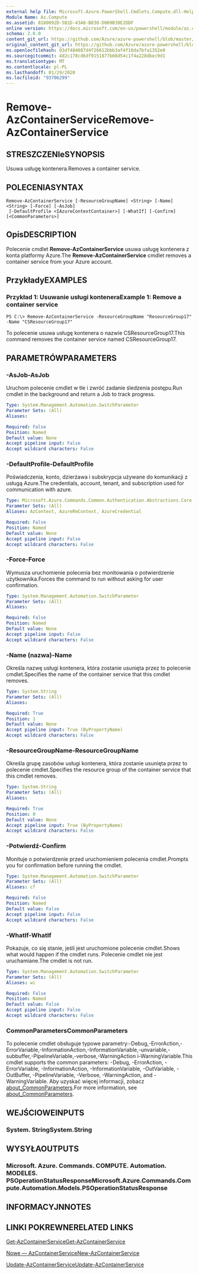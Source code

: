 ```yaml
---
external help file: Microsoft.Azure.PowerShell.Cmdlets.Compute.dll-Help.xml
Module Name: Az.Compute
ms.assetid: 8180092D-5B1D-43A0-B830-D009B30E2DDF
online version: https://docs.microsoft.com/en-us/powershell/module/az.compute/remove-azcontainerservice
schema: 2.0.0
content_git_url: https://github.com/Azure/azure-powershell/blob/master/src/Compute/Compute/help/Remove-AzContainerService.md
original_content_git_url: https://github.com/Azure/azure-powershell/blob/master/src/Compute/Compute/help/Remove-AzContainerService.md
ms.openlocfilehash: 03df484687d4f26612bbb3af4f10da7bfa1352e0
ms.sourcegitcommit: 4d2c178cd6df9151877b08d54c1f4a228dbec9d1
ms.translationtype: MT
ms.contentlocale: pl-PL
ms.lasthandoff: 01/29/2020
ms.locfileid: "93706299"
---
```

# <span data-ttu-id="a6c3e-101">Remove-AzContainerService</span><span class="sxs-lookup"><span data-stu-id="a6c3e-101">Remove-AzContainerService</span></span>

## <span data-ttu-id="a6c3e-102">STRESZCZENIe</span><span class="sxs-lookup"><span data-stu-id="a6c3e-102">SYNOPSIS</span></span>
<span data-ttu-id="a6c3e-103">Usuwa usługę kontenera.</span><span class="sxs-lookup"><span data-stu-id="a6c3e-103">Removes a container service.</span></span>

## <span data-ttu-id="a6c3e-104">POLECENIA</span><span class="sxs-lookup"><span data-stu-id="a6c3e-104">SYNTAX</span></span>

```
Remove-AzContainerService [-ResourceGroupName] <String> [-Name] <String> [-Force] [-AsJob]
 [-DefaultProfile <IAzureContextContainer>] [-WhatIf] [-Confirm] [<CommonParameters>]
```

## <span data-ttu-id="a6c3e-105">Opis</span><span class="sxs-lookup"><span data-stu-id="a6c3e-105">DESCRIPTION</span></span>
<span data-ttu-id="a6c3e-106">Polecenie cmdlet **Remove-AzContainerService** usuwa usługę kontenera z konta platformy Azure.</span><span class="sxs-lookup"><span data-stu-id="a6c3e-106">The **Remove-AzContainerService** cmdlet removes a container service from your Azure account.</span></span>

## <span data-ttu-id="a6c3e-107">Przykłady</span><span class="sxs-lookup"><span data-stu-id="a6c3e-107">EXAMPLES</span></span>

### <span data-ttu-id="a6c3e-108">Przykład 1: Usuwanie usługi kontenera</span><span class="sxs-lookup"><span data-stu-id="a6c3e-108">Example 1: Remove a container service</span></span>
```
PS C:\> Remove-AzContainerService -ResourceGroupName "ResourceGroup17" -Name "CSResourceGroup17"
```

<span data-ttu-id="a6c3e-109">To polecenie usuwa usługę kontenera o nazwie CSResourceGroup17.</span><span class="sxs-lookup"><span data-stu-id="a6c3e-109">This command removes the container service named CSResourceGroup17.</span></span>

## <span data-ttu-id="a6c3e-110">PARAMETRÓW</span><span class="sxs-lookup"><span data-stu-id="a6c3e-110">PARAMETERS</span></span>

### <span data-ttu-id="a6c3e-111">-AsJob</span><span class="sxs-lookup"><span data-stu-id="a6c3e-111">-AsJob</span></span>
<span data-ttu-id="a6c3e-112">Uruchom polecenie cmdlet w tle i zwróć zadanie śledzenia postępu.</span><span class="sxs-lookup"><span data-stu-id="a6c3e-112">Run cmdlet in the background and return a Job to track progress.</span></span>

```yaml
Type: System.Management.Automation.SwitchParameter
Parameter Sets: (All)
Aliases:

Required: False
Position: Named
Default value: None
Accept pipeline input: False
Accept wildcard characters: False
```

### <span data-ttu-id="a6c3e-113">-DefaultProfile</span><span class="sxs-lookup"><span data-stu-id="a6c3e-113">-DefaultProfile</span></span>
<span data-ttu-id="a6c3e-114">Poświadczenia, konto, dzierżawa i subskrypcja używane do komunikacji z usługą Azure.</span><span class="sxs-lookup"><span data-stu-id="a6c3e-114">The credentials, account, tenant, and subscription used for communication with azure.</span></span>

```yaml
Type: Microsoft.Azure.Commands.Common.Authentication.Abstractions.Core.IAzureContextContainer
Parameter Sets: (All)
Aliases: AzContext, AzureRmContext, AzureCredential

Required: False
Position: Named
Default value: None
Accept pipeline input: False
Accept wildcard characters: False
```

### <span data-ttu-id="a6c3e-115">-Force</span><span class="sxs-lookup"><span data-stu-id="a6c3e-115">-Force</span></span>
<span data-ttu-id="a6c3e-116">Wymusza uruchomienie polecenia bez monitowania o potwierdzenie użytkownika.</span><span class="sxs-lookup"><span data-stu-id="a6c3e-116">Forces the command to run without asking for user confirmation.</span></span>

```yaml
Type: System.Management.Automation.SwitchParameter
Parameter Sets: (All)
Aliases:

Required: False
Position: Named
Default value: None
Accept pipeline input: False
Accept wildcard characters: False
```

### <span data-ttu-id="a6c3e-117">-Name (nazwa)</span><span class="sxs-lookup"><span data-stu-id="a6c3e-117">-Name</span></span>
<span data-ttu-id="a6c3e-118">Określa nazwę usługi kontenera, która zostanie usunięta przez to polecenie cmdlet.</span><span class="sxs-lookup"><span data-stu-id="a6c3e-118">Specifies the name of the container service that this cmdlet removes.</span></span>

```yaml
Type: System.String
Parameter Sets: (All)
Aliases:

Required: True
Position: 1
Default value: None
Accept pipeline input: True (ByPropertyName)
Accept wildcard characters: False
```

### <span data-ttu-id="a6c3e-119">-ResourceGroupName</span><span class="sxs-lookup"><span data-stu-id="a6c3e-119">-ResourceGroupName</span></span>
<span data-ttu-id="a6c3e-120">Określa grupę zasobów usługi kontenera, która zostanie usunięta przez to polecenie cmdlet.</span><span class="sxs-lookup"><span data-stu-id="a6c3e-120">Specifies the resource group of the container service that this cmdlet removes.</span></span>

```yaml
Type: System.String
Parameter Sets: (All)
Aliases:

Required: True
Position: 0
Default value: None
Accept pipeline input: True (ByPropertyName)
Accept wildcard characters: False
```

### <span data-ttu-id="a6c3e-121">-Potwierdź</span><span class="sxs-lookup"><span data-stu-id="a6c3e-121">-Confirm</span></span>
<span data-ttu-id="a6c3e-122">Monituje o potwierdzenie przed uruchomieniem polecenia cmdlet.</span><span class="sxs-lookup"><span data-stu-id="a6c3e-122">Prompts you for confirmation before running the cmdlet.</span></span>

```yaml
Type: System.Management.Automation.SwitchParameter
Parameter Sets: (All)
Aliases: cf

Required: False
Position: Named
Default value: False
Accept pipeline input: False
Accept wildcard characters: False
```

### <span data-ttu-id="a6c3e-123">-WhatIf</span><span class="sxs-lookup"><span data-stu-id="a6c3e-123">-WhatIf</span></span>
<span data-ttu-id="a6c3e-124">Pokazuje, co się stanie, jeśli jest uruchomione polecenie cmdlet.</span><span class="sxs-lookup"><span data-stu-id="a6c3e-124">Shows what would happen if the cmdlet runs.</span></span> <span data-ttu-id="a6c3e-125">Polecenie cmdlet nie jest uruchamiane.</span><span class="sxs-lookup"><span data-stu-id="a6c3e-125">The cmdlet is not run.</span></span>

```yaml
Type: System.Management.Automation.SwitchParameter
Parameter Sets: (All)
Aliases: wi

Required: False
Position: Named
Default value: False
Accept pipeline input: False
Accept wildcard characters: False
```

### <span data-ttu-id="a6c3e-126">CommonParameters</span><span class="sxs-lookup"><span data-stu-id="a6c3e-126">CommonParameters</span></span>
<span data-ttu-id="a6c3e-127">To polecenie cmdlet obsługuje typowe parametry:-Debug,-ErrorAction,-ErrorVariable,-InformationAction,-InformationVariable,-unvariable,-subbuffer,-PipelineVariable,-verbose,-WarningAction i-WarningVariable.</span><span class="sxs-lookup"><span data-stu-id="a6c3e-127">This cmdlet supports the common parameters: -Debug, -ErrorAction, -ErrorVariable, -InformationAction, -InformationVariable, -OutVariable, -OutBuffer, -PipelineVariable, -Verbose, -WarningAction, and -WarningVariable.</span></span> <span data-ttu-id="a6c3e-128">Aby uzyskać więcej informacji, zobacz [about_CommonParameters](https://go.microsoft.com/fwlink/?LinkID=113216).</span><span class="sxs-lookup"><span data-stu-id="a6c3e-128">For more information, see [about_CommonParameters](https://go.microsoft.com/fwlink/?LinkID=113216).</span></span>

## <span data-ttu-id="a6c3e-129">WEJŚCIOWE</span><span class="sxs-lookup"><span data-stu-id="a6c3e-129">INPUTS</span></span>

### <span data-ttu-id="a6c3e-130">System. String</span><span class="sxs-lookup"><span data-stu-id="a6c3e-130">System.String</span></span>

## <span data-ttu-id="a6c3e-131">WYSYŁA</span><span class="sxs-lookup"><span data-stu-id="a6c3e-131">OUTPUTS</span></span>

### <span data-ttu-id="a6c3e-132">Microsoft. Azure. Commands. COMPUTE. Automation. MODELES. PSOperationStatusResponse</span><span class="sxs-lookup"><span data-stu-id="a6c3e-132">Microsoft.Azure.Commands.Compute.Automation.Models.PSOperationStatusResponse</span></span>

## <span data-ttu-id="a6c3e-133">INFORMACYJN</span><span class="sxs-lookup"><span data-stu-id="a6c3e-133">NOTES</span></span>

## <span data-ttu-id="a6c3e-134">LINKI POKREWNE</span><span class="sxs-lookup"><span data-stu-id="a6c3e-134">RELATED LINKS</span></span>

[<span data-ttu-id="a6c3e-135">Get-AzContainerService</span><span class="sxs-lookup"><span data-stu-id="a6c3e-135">Get-AzContainerService</span></span>](./Get-AzContainerService.md)

[<span data-ttu-id="a6c3e-136">Nowe — AzContainerService</span><span class="sxs-lookup"><span data-stu-id="a6c3e-136">New-AzContainerService</span></span>](./New-AzContainerService.md)

[<span data-ttu-id="a6c3e-137">Update-AzContainerService</span><span class="sxs-lookup"><span data-stu-id="a6c3e-137">Update-AzContainerService</span></span>](./Update-AzContainerService.md)


